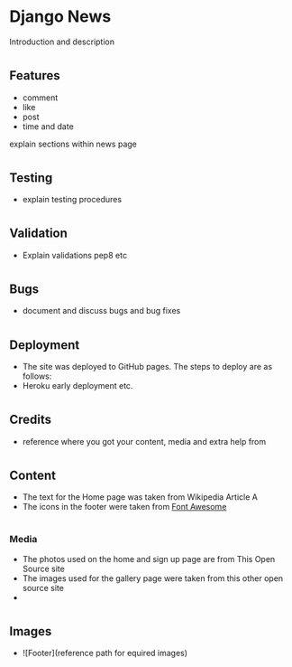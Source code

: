 # Django News

Introduction and description
#

## Features


- comment
- like
- post
- time and date

explain sections within news page
#
## Testing


- explain testing procedures
#

## Validation

- Explain validations pep8 etc
#

## Bugs

- document and discuss bugs and bug fixes
#
## Deployment

- The site was deployed to GitHub pages. The steps to deploy are as follows: 
- Heroku early deployment etc.
#

## Credits 

- reference where you got your content, media and extra help from
#

## Content

- The text for the Home page was taken from Wikipedia Article A
- The icons in the footer were taken from [Font Awesome](https://fontawesome.com/)
#

### Media

- The photos used on the home and sign up page are from This Open Source site
- The images used for the gallery page were taken from this other open source site
- 
#

## Images 

- ![Footer](reference path for equired images)


